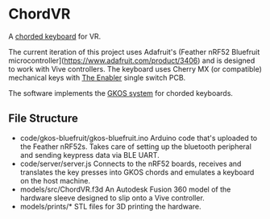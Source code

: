 # ChordVR

A [chorded keyboard](https://en.wikipedia.org/wiki/Chorded_keyboard) for VR.

The current iteration of this project uses Adafruit's
(Feather nRF52 Bluefruit microcontroller](https://www.adafruit.com/product/3406) and is designed to work with Vive
controllers. The keyboard uses Cherry MX (or compatible) mechanical keys with
[The Enabler](https://techkeys.us/collections/accessories/products/the-enabler) single switch PCB.

The software implements the [GKOS system](http://gkos.com/gkos/page1.html) for chorded keyboards.

## File Structure

- code/gkos-bluefruit/gkos-bluefruit.ino
	Arduino code that's uploaded to the Feather nRF52s. Takes care of setting up the bluetooth peripheral and sending
	keypress data via BLE UART.
- code/server/server.js
	Connects to the nRF52 boards, receives and translates the key presses into GKOS chords and emulates a keyboard
	on the host machine.
- models/src/ChordVR.f3d
	An Autodesk Fusion 360 model of the hardware sleeve designed to slip onto a Vive controller.
- models/prints/*
	STL files for 3D printing the hardware.
